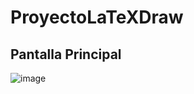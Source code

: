 # ProyectoLaTeXDraw
## Pantalla Principal
![image](https://user-images.githubusercontent.com/96128820/186589515-349bc6ee-007e-4450-ae08-26760b809384.png)
